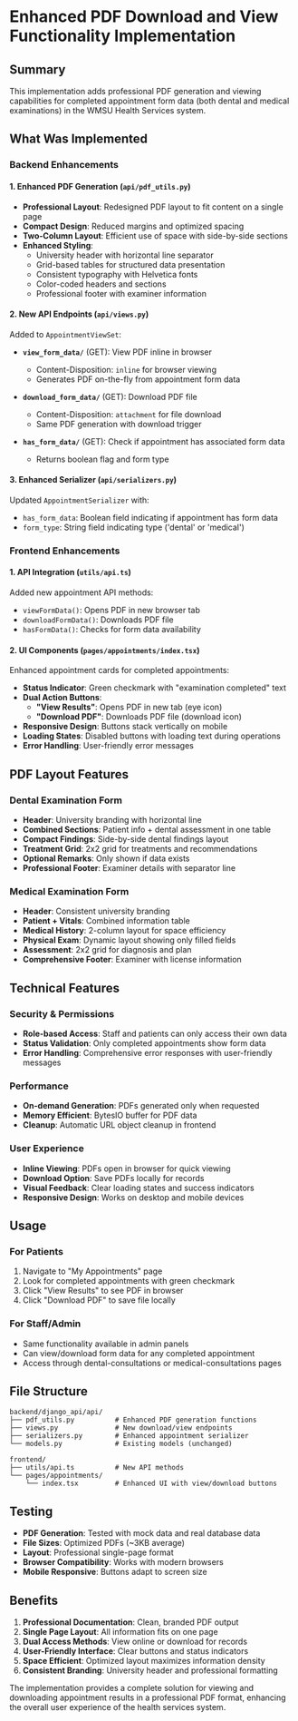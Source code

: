 # Enhanced PDF Download and View Functionality Implementation

## Summary

This implementation adds professional PDF generation and viewing capabilities for completed appointment form data (both dental and medical examinations) in the WMSU Health Services system.

## What Was Implemented

### Backend Enhancements

#### 1. Enhanced PDF Generation (`api/pdf_utils.py`)
- **Professional Layout**: Redesigned PDF layout to fit content on a single page
- **Compact Design**: Reduced margins and optimized spacing
- **Two-Column Layout**: Efficient use of space with side-by-side sections
- **Enhanced Styling**:
  - University header with horizontal line separator
  - Grid-based tables for structured data presentation
  - Consistent typography with Helvetica fonts
  - Color-coded headers and sections
  - Professional footer with examiner information

#### 2. New API Endpoints (`api/views.py`)
Added to `AppointmentViewSet`:

- **`view_form_data/`** (GET): View PDF inline in browser
  - Content-Disposition: `inline` for browser viewing
  - Generates PDF on-the-fly from appointment form data
  
- **`download_form_data/`** (GET): Download PDF file
  - Content-Disposition: `attachment` for file download
  - Same PDF generation with download trigger

- **`has_form_data/`** (GET): Check if appointment has associated form data
  - Returns boolean flag and form type

#### 3. Enhanced Serializer (`api/serializers.py`)
Updated `AppointmentSerializer` with:
- `has_form_data`: Boolean field indicating if appointment has form data
- `form_type`: String field indicating type ('dental' or 'medical')

### Frontend Enhancements

#### 1. API Integration (`utils/api.ts`)
Added new appointment API methods:
- `viewFormData()`: Opens PDF in new browser tab
- `downloadFormData()`: Downloads PDF file
- `hasFormData()`: Checks for form data availability

#### 2. UI Components (`pages/appointments/index.tsx`)
Enhanced appointment cards for completed appointments:
- **Status Indicator**: Green checkmark with "examination completed" text
- **Dual Action Buttons**:
  - **"View Results"**: Opens PDF in new tab (eye icon)
  - **"Download PDF"**: Downloads PDF file (download icon)
- **Responsive Design**: Buttons stack vertically on mobile
- **Loading States**: Disabled buttons with loading text during operations
- **Error Handling**: User-friendly error messages

## PDF Layout Features

### Dental Examination Form
- **Header**: University branding with horizontal line
- **Combined Sections**: Patient info + dental assessment in one table
- **Compact Findings**: Side-by-side dental findings layout
- **Treatment Grid**: 2x2 grid for treatments and recommendations
- **Optional Remarks**: Only shown if data exists
- **Professional Footer**: Examiner details with separator line

### Medical Examination Form
- **Header**: Consistent university branding
- **Patient + Vitals**: Combined information table
- **Medical History**: 2-column layout for space efficiency
- **Physical Exam**: Dynamic layout showing only filled fields
- **Assessment**: 2x2 grid for diagnosis and plan
- **Comprehensive Footer**: Examiner with license information

## Technical Features

### Security & Permissions
- **Role-based Access**: Staff and patients can only access their own data
- **Status Validation**: Only completed appointments show form data
- **Error Handling**: Comprehensive error responses with user-friendly messages

### Performance
- **On-demand Generation**: PDFs generated only when requested
- **Memory Efficient**: BytesIO buffer for PDF data
- **Cleanup**: Automatic URL object cleanup in frontend

### User Experience
- **Inline Viewing**: PDFs open in browser for quick viewing
- **Download Option**: Save PDFs locally for records
- **Visual Feedback**: Clear loading states and success indicators
- **Responsive Design**: Works on desktop and mobile devices

## Usage

### For Patients
1. Navigate to "My Appointments" page
2. Look for completed appointments with green checkmark
3. Click "View Results" to see PDF in browser
4. Click "Download PDF" to save file locally

### For Staff/Admin
- Same functionality available in admin panels
- Can view/download form data for any completed appointment
- Access through dental-consultations or medical-consultations pages

## File Structure

```
backend/django_api/api/
├── pdf_utils.py          # Enhanced PDF generation functions
├── views.py              # New download/view endpoints
├── serializers.py        # Enhanced appointment serializer
└── models.py             # Existing models (unchanged)

frontend/
├── utils/api.ts          # New API methods
└── pages/appointments/
    └── index.tsx         # Enhanced UI with view/download buttons
```

## Testing

- **PDF Generation**: Tested with mock data and real database data
- **File Sizes**: Optimized PDFs (~3KB average)
- **Layout**: Professional single-page format
- **Browser Compatibility**: Works with modern browsers
- **Mobile Responsive**: Buttons adapt to screen size

## Benefits

1. **Professional Documentation**: Clean, branded PDF output
2. **Single Page Layout**: All information fits on one page
3. **Dual Access Methods**: View online or download for records
4. **User-Friendly Interface**: Clear buttons and status indicators
5. **Space Efficient**: Optimized layout maximizes information density
6. **Consistent Branding**: University header and professional formatting

The implementation provides a complete solution for viewing and downloading appointment results in a professional PDF format, enhancing the overall user experience of the health services system.
